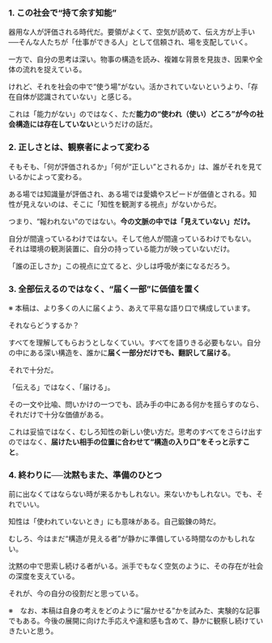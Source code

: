 ### 1. この社会で“持て余す知能”

器用な人が評価される時代だ。要領がよくて、空気が読めて、伝え方が上手い──そんな人たちが「仕事ができる人」として信頼され、場を支配していく。

一方で、自分の思考は深い。物事の構造を読み、複雑な背景を見抜き、因果や全体の流れを捉えている。

けれど、それを社会の中で“使う場”がない。活かされていないというより、「存在自体が認識されていない」と感じる。

これは「能力がない」のではなく、ただ**能力の“使われ（使い）どころ”が今の社会構造には存在していない**というだけの話だ。

### 2. 正しさとは、観察者によって変わる

そもそも、「何が評価されるか」「何が“正しい”とされるか」は、誰がそれを見ているかによって変わる。

ある場では知識量が評価され、ある場では愛嬌やスピードが価値とされる。知性が見えないのは、そこに「知性を観測する視点」がないからだ。

つまり、“報われない”のではない。**今の文脈の中では「見えていない」だけ。**

自分が間違っているわけではない。そして他人が間違っているわけでもない。  
それは環境の観測装置に、自分の持っている能力が映っていないだけ。

「誰の正しさか」この視点に立てると、少しは呼吸が楽になるだろう。

### 3. 全部伝えるのではなく、“届く一部”に価値を置く

※ 本稿は、より多くの人に届くよう、あえて平易な語り口で構成しています。

それならどうするか？

すべてを理解してもらおうとしなくていい。すべてを語りきる必要もない。自分の中にある深い構造を、誰かに**届く一部分だけでも、翻訳して届ける**。

それで十分だ。

「伝える」ではなく、「届ける」。

その一文や比喩、問いかけの一つでも、読み手の中にある何かを揺らすのなら、それだけで十分な価値がある。

これは妥協ではなく、むしろ知性の新しい使い方だ。思考のすべてをさらけ出すのではなく、**届けたい相手の位置に合わせて“構造の入り口”をそっと示すこと**。

### 4. 終わりに──沈黙もまた、準備のひとつ

前に出なくてはならない時が来るかもしれない。来ないかもしれない。でも、それでいい。

知性は「使われていないとき」にも意味がある。自己鍛錬の時だ。

むしろ、今はまだ“構造が見える者”が静かに準備している時間なのかもしれない。

沈黙の中で思索し続ける者がいる。派手でもなく空気のように、その存在が社会の深度を支えている。

それが、今の自分の役割だと思っている。

  

※　なお、本稿は自身の考えをどのように“届かせる”かを試みた、実験的な記事でもある。今後の展開に向けた手応えや違和感も含めて、静かに観察し続けていきたいと思う。